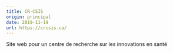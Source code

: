 ```yaml
---
title: CR-CSIS
origin: principal
date: 2019-11-19
url: https://crcsis.ca/
---
```


Site web pour un centre de recherche sur les innovations en santé

<!--more-->
